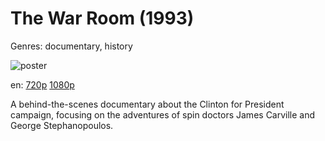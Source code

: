 # The War Room (1993)

Genres: documentary, history

![poster](http://image.tmdb.org/t/p/w500/jRbAtkA3ZgBIHTb1T5p6L8z0Cxi.jpg)

en:
  [720p](magnet:?xt=urn:btih:4604E8F0514619813CA1EA1F646BAD459BB2386E&tr=udp://glotorrents.pw:6969/announce&tr=udp://tracker.opentrackr.org:1337/announce&tr=udp://torrent.gresille.org:80/announce&tr=udp://tracker.openbittorrent.com:80&tr=udp://tracker.coppersurfer.tk:6969&tr=udp://tracker.leechers-paradise.org:6969&tr=udp://p4p.arenabg.ch:1337&tr=udp://tracker.internetwarriors.net:1337)
  [1080p](magnet:?xt=urn:btih:E76BE09CD7D6BDA3F0B4ABFC3C5831126B5C4888&tr=udp://glotorrents.pw:6969/announce&tr=udp://tracker.opentrackr.org:1337/announce&tr=udp://torrent.gresille.org:80/announce&tr=udp://tracker.openbittorrent.com:80&tr=udp://tracker.coppersurfer.tk:6969&tr=udp://tracker.leechers-paradise.org:6969&tr=udp://p4p.arenabg.ch:1337&tr=udp://tracker.internetwarriors.net:1337)
  


A behind-the-scenes documentary about the Clinton for President campaign, focusing on the adventures of spin doctors James Carville and George Stephanopoulos.